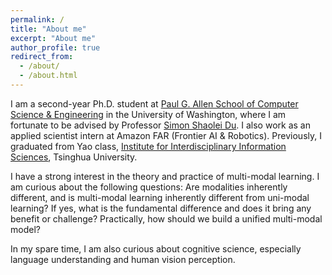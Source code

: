 ```yaml
---
permalink: /
title: "About me"
excerpt: "About me"
author_profile: true
redirect_from: 
  - /about/
  - /about.html
---
```


I am a second-year Ph.D. student at [Paul G. Allen School of Computer Science & Engineering](https://www.cs.washington.edu/) in the University of Washington, where I am fortunate to be advised by Professor [Simon Shaolei Du](https://simonshaoleidu.com/). I also work as an applied scientist intern at Amazon FAR (Frontier AI & Robotics). Previously, I graduated from Yao class, [Institute for Interdisciplinary Information Sciences](https://iiis.tsinghua.edu.cn/en/), Tsinghua University. 

I have a strong interest in the theory and practice of multi-modal learning. I am curious about the following questions: Are modalities inherently different, and is multi-modal learning inherently different from uni-modal learning? If yes, what is the fundamental difference and does it bring any benefit or challenge? Practically, how should we build a unified multi-modal model? 

In my spare time, I am also curious about cognitive science, especially language understanding and human vision perception.


